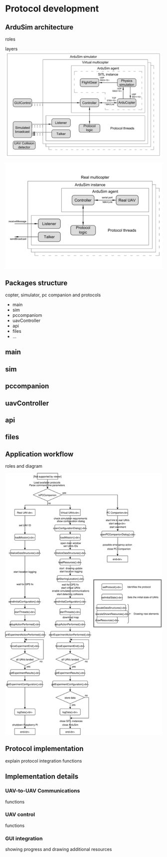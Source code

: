 # Protocol development



## ArduSim architecture

roles

layers
![architectureVirtual](architectureVirtual.png)

![architectureReal](architectureReal.png)


## Packages structure

copter, simulator, pc companion and protocols

* main
* sim
* pccompaniom
* uavController
* api
* files
* ...

## main


## sim


## pccompanion


## uavController


## api


## files






## Application workflow

roles and diagram

![workflow](ArduSimworkflow.svg)

## Protocol implementation


explain protocol integration functions

## Implementation details


### UAV-to-UAV Communications

functions

### UAV control

functions

### GUI integration

showing progress and drawing additional resources